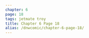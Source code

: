 ```yaml
---
chapter: 6
page: 18
tags: jetmate troy
title: Chapter 6 Page 18
alias: /dnwcomic/chapter-6-page-18/
---
```

